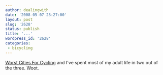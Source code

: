 ```yaml
---
author: dealingwith
date: '2008-05-07 23:27:00'
layout: post
slug: '2628'
status: publish
title: '...'
wordpress_id: '2628'
categories:
 - bicycling
---
```


[Worst Cities For Cycling][1] and I've spent most of my adult life in two out
of the three. Woot.

   [1]: http://www.bicycling.com/article/0,6610,s-1-18-17082-1,00.html

